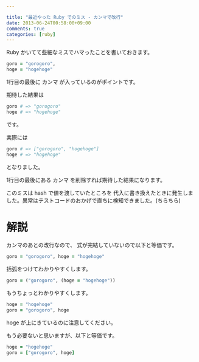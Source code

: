 ```yaml
---

title: "最近やった Ruby でのミス - カンマで改行"
date: 2013-06-24T00:58:00+09:00
comments: true
categories: [ruby]
---
```


Ruby かいてて些細なミスでハマったことを書いておきます。

```ruby
goro = "gorogoro",
hoge = "hogehoge"
```

1行目の最後に カンマ が入っているのがポイントです。

期待した結果は

```ruby
goro # => "gorogoro"
hoge # => "hogehoge"
```

です。

実際には

```ruby
goro # => ["gorogoro", "hogehoge"]
hoge # => "hogehoge"
```

となりました。

1行目の最後にある カンマ を削除すれば期待した結果になります。

このミスは hash で値を渡していたところを 代入に書き換えたときに発生しました。異常はテストコードのおかげで直ちに検知できました。(ちらちら)


# 解説

カンマのあとの改行なので、 式が完結していないので以下と等価です。

```ruby
goro = "gorogoro", hoge = "hogehoge"
```

括弧をつけてわかりやすくします。

```ruby
goro = ("gorogoro", (hoge = "hogehoge"))
```

もうちょっとわかりやすくします。

```ruby
hoge = "hogehoge"
goro = "gorogoro", hoge
```

hoge が上にきているのに注意してください。

もう必要ないと思いますが、以下と等価です。

```ruby
hoge = "hogehoge"
goro = ["gorogoro", hoge]
```
